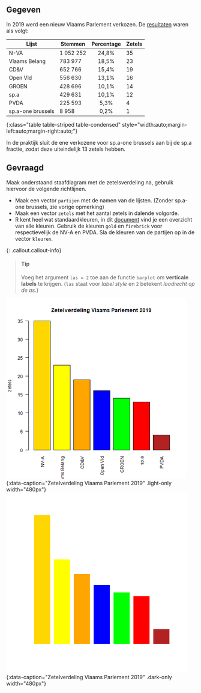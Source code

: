 
## Gegeven
In 2019 werd een nieuw Vlaams Parlement verkozen. De <a href="https://www.vlaanderenkiest.be/verkiezingen2019/#/parlement/02000" target="_blank">resultaten</a> waren als volgt:

| Lijst             | Stemmen   | Percentage    | Zetels    |
|-------------------|-----------|:-------------:|-----------|
| N-VA              | 1 052 252 | 24,8%         | 35        |
| Vlaams Belang     | 783 977   | 18,5%         | 23        |
| CD&V              | 652 766   | 15,4%         | 19        |
| Open Vld          | 556 630   | 13,1%         | 16        |
| GROEN             | 428 696   | 10,1%         | 14        |
| sp.a              | 429 631   | 10,1%         | 12        |
| PVDA              | 225 593   | 5,3%          | 4         |
| sp.a-one brussels | 8 958     | 0,2%          | 1         |
{:class="table table-striped table-condensed" style="width:auto;margin-left:auto;margin-right:auto;"}

In de praktijk sluit de ene verkozene voor sp.a-one brussels aan bij de sp.a fractie, zodat deze uiteindelijk 13 zetels hebben.

## Gevraagd

Maak onderstaand staafdiagram met de zetelsverdeling na, gebruik hiervoor de volgende richtlijnen.

- Maak een vector `partijen` met de namen van de lijsten. (Zonder sp.a-one brussels, zie vorige opmerking)
- Maak een vector `zetels` met het aantal zetels in dalende volgorde.
- R kent heel wat standaardkleuren, in dit <a href="http://www.stat.columbia.edu/~tzheng/files/Rcolor.pdf" target="_blank">document</a> vind je een overzicht van alle kleuren. Gebruik de kleuren `gold` en `firebrick` voor respectievelijk de NV-A en PVDA. Sla de kleuren van de partijen op in de vector `kleuren`.

{: .callout.callout-info}
>#### Tip
> Voeg het argument `las = 2` toe aan de functie `barplot` om **verticale labels** te krijgen. (`las` staat voor *label style* en `2` betekent *loodrecht op de as*.)

![Zetelverdeling Vlaams Parlement 2019](media/plot.png "Zetelverdeling Vlaams Parlement 2019."){:data-caption="Zetelverdeling Vlaams Parlement 2019" .light-only width="480px"}
![Zetelverdeling Vlaams Parlement 2019](media/plot_dark.png "Zetelverdeling Vlaams Parlement 2019."){:data-caption="Zetelverdeling Vlaams Parlement 2019" .dark-only width="480px"}
